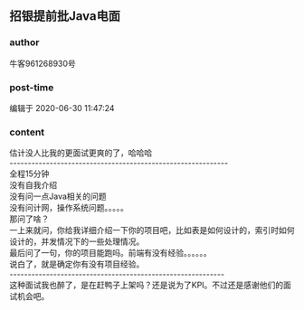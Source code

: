 ## 招银提前批Java电面
### author 
牛客961268930号
### post-time 

编辑于  2020-06-30 11:47:24
### content 
<div class="post-topic-des nc-post-content">
 <div>
  估计没人比我的更面试更爽的了，哈哈哈
 </div>
 <div>
  ------------------------------------------------------------
 </div>
 <div>
  全程15分钟
 </div>
 <div>
  没有自我介绍
 </div>
 <div>
  没有问一点Java相关的问题
 </div>
 <div>
  没有问计网，操作系统问题。。。。。
 </div>
 <div>
  那问了啥？
 </div>
 <div>
  一上来就问，你给我详细介绍一下你的项目吧，比如表是如何设计的，索引时如何设计的，并发情况下的一些处理情况。
 </div>
 <div>
  最后问了一句，你的项目能跑吗。前端有没有经验。。。。。。
 </div>
 <div>
  说白了，就是确定你有没有项目经验。
 </div>
 <div>
  -----------------------------------------------------------
 </div>
 <div>
  这种面试我也醉了，是在赶鸭子上架吗？还是说为了KPI。不过还是感谢他们的面试机会吧。
 </div>
</div>
